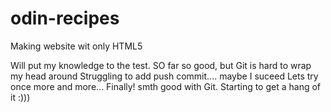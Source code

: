 # odin-recipes
Making website wit only HTML5

Will put my knowledge to the test. 
SO far so good, but Git is hard to wrap my head around
Struggling to add push commit....
maybe I suceed
Lets try once more
and more...
Finally! smth good with Git. Starting to get a hang of it :)))